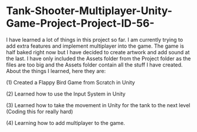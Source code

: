 # Tank-Shooter-Multiplayer-Unity-Game-Project-Project-ID-56-

I have learned a lot of things in this project so far. I am currently trying to add extra features and implement multiplayer into the game. The game is half baked right now but I have decided to create artwork and add sound at the last. I have only included the Assets folder from the Project folder as the files are too big and the Assets folder contain all the stuff I have created. About the things I learned, here they are:

(1) Created a Flappy Bird Game from Scratch in Unity

(2) Learned how to use the Input System in Unity

(3) Learned how to take the movement in Unity for the tank to the next level (Coding this for really hard)

(4) Learning how to add multiplayer to the game.
